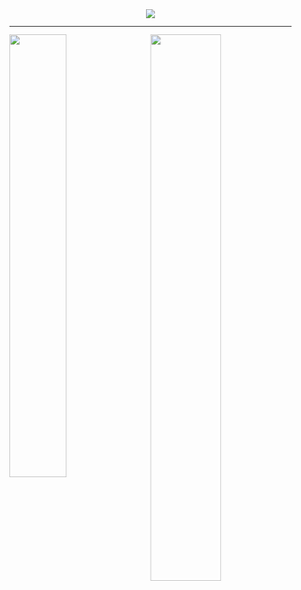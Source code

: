  <div align=center><img align=center src="https://media.giphy.com/media/CoTCLM6Zls0SiyxNmB/giphy.gif"/></div>
 <hr>
 <img align=left src="https://github-readme-streak-stats.herokuapp.com?user=bloodbrother&background=0D1117&dates=ffc800&currStreakNum=DD2727&fire=DD2727&ring=58A6FF&sideNums=ffc800&currStreakLabel=58A6FF&stroke=58A6FF&sideLabels=58A6FF&hide_border=true" width=45%>
 <img align=right src="https://github-readme-stats.vercel.app/api?username=bloodbrother&&show_icons=true&hide_border=true&bg_color=0d1117&title_color=ffc800&icon_color=DD2727&text_color=58A6FF&hide=commits" width=50%>
 

<!--

**BLooDBRothER/BLooDBRothER** is a ✨ _special_ ✨ repository because its `README.md` (this file) appears on your GitHub profile.

- 🤔 I’m looking for help with ...
- 💬 Ask me about ...
- 😄 Pronouns: ...

Here are some ideas to get you started:
-->

<!-- - 🔭 I’m currently working on Full Stack Web Development.
- 🌱 I’m currently learning Python + c++ + Data Structures + mysql
- 👯 I’m looking to collaborate on Frontend Web Project(HTML CSS JS {As of now})
- 📫 How to reach me: arulmurgavel04b@gmail.com
- ⚡ Fun fact: Nothing -->

